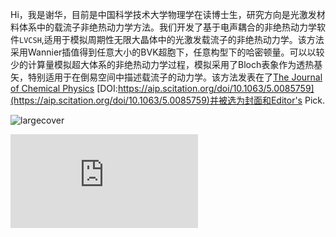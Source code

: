 Hi，我是谢华，目前是中国科学技术大学物理学在读博士生，研究方向是光激发材料体系中的载流子非绝热动力学方法。我们开发了基于电声耦合的非绝热动力学软件`LVCSH`,适用于模拟周期性无限大晶体中的光激发载流子的非绝热动力学。该方法采用Wannier插值得到任意大小的BVK超胞下，任意构型下的哈密顿量。可以以较少的计算量模拟超大体系的非绝热动力学过程，模拟采用了Bloch表象作为透热基矢，特别适用于在倒易空间中描述载流子的动力学。该方法发表在了[The Journal of Chemical Physics](https://aip.scitation.org/doi/10.1063/5.0085759) [DOI:https://aip.scitation.org/doi/10.1063/5.0085759](https://aip.scitation.org/doi/10.1063/5.0085759)并被选为封面和Editor's Pick.

![largecover](https://xh125.github.io/images/post/jcp.2022.156.issue-15.largecover.jpg)

![USTC-post](https://xh125.github.io/images/post/ustc-post.pdf)
